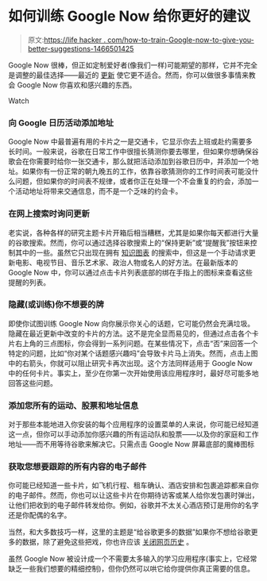 # 如何训练 Google Now 给你更好的建议

> 原文:[https://life hacker . com/how-to-train-Google-now-to-give-you-better-suggestions-1466501425](https://lifehacker.com/how-to-train-google-now-to-give-you-better-suggestions-1466501425)

Google Now 很棒，但正如定制爱好者(像我们一样)可能期望的那样，它并不完全是调整的最佳选择——最近的 [更新](https://lifehacker.com/google-search-adds-recurring-reminders-conversational-1464201420) 使它更不适合。然而，你可以做很多事情来教会 Google Now 你喜欢和感兴趣的东西。

Watch

### 向 Google 日历活动添加地址

Google Now 中最普遍有用的卡片之一是交通卡，它显示你去上班或赴约需要多长时间。一般来说，谷歌在日常工作中很擅长猜测你要去哪里，但如果你想确保谷歌会在你需要时给你一张交通卡，那么就把活动添加到谷歌日历中，并添加一个地址。如果你有一份正常的朝九晚五的工作，依靠谷歌猜测你的工作时间表可能没什么问题，但如果你的时间表不规律，或者你正在处理一个不会重复的约会，添加一个活动地址将带来交通信息，而不是一个乏味的约会卡。

### 在网上搜索时询问更新

老实说，各种各样的研究主题卡片开箱后相当糟糕，尤其是如果你每天都进行大量的谷歌搜索。然而，你可以通过选择谷歌搜索上的“保持更新”或“提醒我”按钮来控制其中的一些。虽然它只出现在拥有 [知识图表](https://lifehacker.com/five-handy-things-you-can-do-with-googles-new-knowledge-5911330) 的搜索中，但这是一个手动请求更新电影、电视节目、音乐艺术家、政治人物或名人的好方法。在最新版本的 Google Now 中，你可以通过点击卡片列表底部的绑在手指上的图标来查看这些提醒的列表。

### 隐藏(或训练)你不想要的牌

即使你试图训练 Google Now 向你展示你关心的话题，它可能仍然会充满垃圾。隐藏在最近更新中改变的卡片的方法。这不是完全显而易见的，但通过点击各个卡片右上角的三点图标，你会得到一系列问题。在某些情况下，点击“否”来回答一个特定的问题，比如“你对某个话题感兴趣吗”会导致卡片马上消失。然而，点击上图中的右箭头，你就可以阻止研究卡再次出现。这个方法同样适用于 Google Now 中的任何卡片。事实上，至少在你第一次开始使用该应用程序时，最好尽可能多地回答这些问题。

### 添加您所有的运动、股票和地址信息

对于那些本能地进入你安装的每个应用程序的设置菜单的人来说，你可能已经知道这一点，但你可以手动添加你感兴趣的所有运动队和股票——以及你的家庭和工作地址——而不用等待谷歌来解决它。只需点击 Google Now 屏幕底部的魔棒图标

### 获取您想要跟踪的所有内容的电子邮件

你可能已经知道一些卡片，如飞机行程、租车确认、酒店安排和包裹追踪都来自你的电子邮件。然而，你也可以让这些卡片在你期待访客或某人给你发包裹时弹出，让他们把收到的电子邮件转发给你。例如，谷歌并不太关心酒店预订是用你的名字还是你配偶的名字。

当然，和大多数技巧一样，这里的主题是“给谷歌更多的数据”如果你不想给谷歌更多的数据，除了避免这些把戏，你也许应该 [关闭网页历史](https://support.google.com/accounts/answer/54057?hl=en) 。

虽然 Google Now 被设计成一个不需要太多输入的学习应用程序(事实上，它经常缺乏一些我们想要的精细控制)，但你仍然可以哄它给你提供你真正需要的信息。